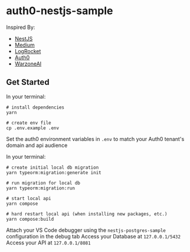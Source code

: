 # auth0-nestjs-sample

Inspired By:
- [NestJS](https://docs.nestjs.com/security/authentication)
- [Medium](https://medium.com/@gausmann.simon/nestjs-typeorm-and-postgresql-full-example-development-and-project-setup-working-with-database-c1a2b1b11b8f/)
- [LogRocket](https://blog.logrocket.com/containerized-development-nestjs-docker/)
- [Auth0](https://auth0.com/blog/developing-a-secure-api-with-nestjs-adding-authorization/)
- [WarzoneAI](https://warzone.ai/)

## Get Started

In your terminal:
```shell
# install dependencies
yarn

# create env file
cp .env.example .env
```

Set the auth0 environment variables in `.env` to match your Auth0 tenant's domain and api audience

In your terminal:
```shell
# create initial local db migration
yarn typeorm:migration:generate init

# run migration for local db
yarn typeorm:migration:run

# start local api
yarn compose

# hard restart local api (when installing new packages, etc.)
yarn compose:build
```

Attach your VS Code debugger using the `nestjs-postgres-sample` configuration in the debug tab
Access your Database at `127.0.0.1/5432`
Access your API at `127.0.0.1/8081`